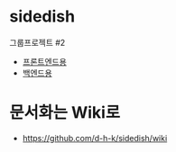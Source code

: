# sidedish
그룹프로젝트 #2

- [프론트엔드용](./FE-ReadME.md)
- [백엔드용](./BE-ReadME.md)

# 문서화는 Wiki로
- https://github.com/d-h-k/sidedish/wiki
